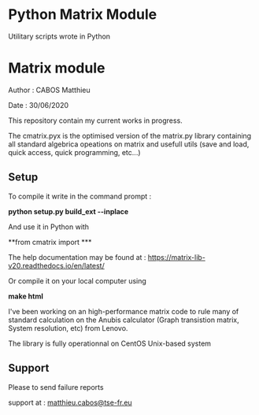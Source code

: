 # Python Matrix Module #


Utilitary scripts wrote in Python

# Matrix module

Author : CABOS Matthieu

Date   : 30/06/2020

This repository contain my current works in progress.

The cmatrix.pyx is the optimised version of the matrix.py library containing all standard
algebrica opeations on matrix and usefull utils (save and load, quick access, quick programming, etc...)

Setup
-----

To compile it write in the command prompt :
 
 **python setup.py build_ext --inplace**
 
 And use it in Python with
 
 **from cmatrix import ***
 
 The help documentation may be found at : https://matrix-lib-v20.readthedocs.io/en/latest/
 
 Or compile it on your local computer using
 
 **make html**
 
I've been working on an high-performance matrix code to rule many of standard calculation
on the Anubis calculator (Graph transistion matrix, System resolution, etc) from Lenovo.

The library is fully operationnal on CentOS Unix-based system

Support
-------

Please to send failure reports

support at : matthieu.cabos@tse-fr.eu
